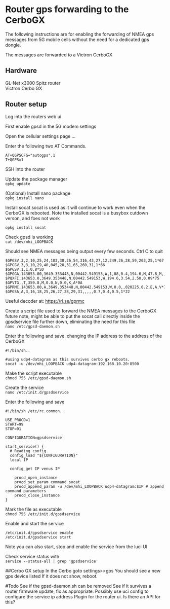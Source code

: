 
# Router gps forwarding to the CerboGX

The following instructions are for enabling the forwarding of NMEA gps messages from 5G mobile cells without the need for a dedicated gps dongle. 

The messages are forwarded to a Victron CerboGX

## Hardware
GL-Net x3000 Spitz router  
Victron Cerbo GX

## Router setup
Log into the routers web ui

First enable gpsd in the 5G modem settings

Open the cellular settings page …

Enter the following two AT Commands.
```
AT+QGPSCFG="autogps",1  
T+QGPS=1
```

SSH into the router

Update the package manager  
``opkg update``

(Optional)
Install nano package  
``opkg install nano``

Install socat
socat is used as it will continue to work even when the CerboGX is rebooted.
Note the installed socat is a busybox cutdown verson, and foes not work  

``opkg install socat``

Check gpsd is working  
``cat /dev/mhi_LOOPBACK``
 
Should see NMEA messages being output every few seconds. Ctrl C to quit
```
$GPGSV,3,2,10,25,24,103,38,26,54,316,43,27,12,249,26,28,59,203,25,1*67
$GPGSV,3,3,10,29,40,045,28,31,65,260,31,1*66
$GPGSV,1,1,0,8*5D
$GPGGA,143653.00,3649.353448,N,00442.549153,W,1,08,0.4,194.6,M,47.8,M,,*7D
$PQXFI,143653.0,3649.353448,N,00442.549153,W,194.6,3.54,2.50,0.09*75
$GPVTG,,T,359.8,M,0.0,N,0.0,K,A*0A
$GPRMC,143653.00,A,3649.353448,N,00442.549153,W,0.0,,020225,0.2,E,A,V*78
$GPGSA,A,3,16,18,25,26,27,28,29,31,,,,,0.7,0.4,0.5,1*22
```

Useful decoder at:  https://rl.se/gprmc

Create a script file used to forward the NMEA messages to the CerboGX
future note, might be able to put the socat call directly inside the 
gpsdservice file further down, eliminating the need for this file  
``nano /etc/gpsd-daemon.sh``

Enter the following and save. changing the IP address to the address of the CerboGX
```
#!/bin/sh..  

#using udp4-datagram as this survives cerbo gx reboots. 
socat -u /dev/mhi_LOOPBACK udp4-datagram:192.168.10.20:8500
```

Make the script executable  
``chmod 755 /etc/gpsd-daemon.sh``

Create the service  
``nano /etc/init.d/gpsdservice``

Enter the following and save
```
#!/bin/sh /etc/rc.common.

USE_PROCD=1
START=99
STOP=01

CONFIGURATION=gpsdservice

start_service() {
  # Reading config
  config_load "${CONFIGURATION}"
  local IP
 
  config_get IP venus IP
  
	procd_open_instance
	procd_set_param command socat
	procd_append_param -u /dev/mhi_LOOPBACK udp4-datagram:$IP # append command parameters
	procd_close_instance
}

```

Mark the file as executable  
``chmod 755 /etc/init.d/gpsdservice``

Enable and start the service
```
/etc/init.d/gpsdservice enable
/etc/init.d/gpsdservice start
```
Note you can also start, stop and enable the service from the luci UI

Check service status with  
``service --status-all | grep 'gpsdservice'``

##Cerbo GX setup
In the Cerbo goto settings>>gps
You should see a new gps device listed
If it does not show, reboot.



#Todo
See if the gpsd-daemon.sh can be removed
See if it survives a router firmware update, fix as appropriate.
Possibly use uci config to configure the service ip address
Plugin for the router ui. Is there an API for this?
